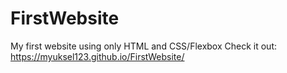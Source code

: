 # FirstWebsite
My first website using only HTML and CSS/Flexbox
Check it out:
https://myuksel123.github.io/FirstWebsite/
